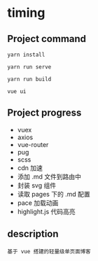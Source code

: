 # timing

## Project command
```
yarn install

yarn run serve

yarn run build

vue ui
```
<!-- npx browserslist 查看浏览器兼容情况 -->

## Project progress
-  vuex
-  axios
-  vue-router
-  pug
-  scss
-  cdn 加速
-  添加 .md 文件到路由中
-  封装 svg 组件
-  读取 pages 下的 .md 配置
-  pace 加载动画
-  highlight.js 代码高亮

## description
    基于 vue 搭建的轻量级单页面博客
